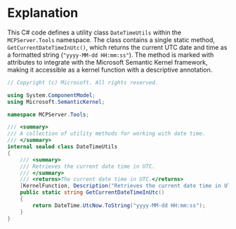 # Explanation
This C# code defines a utility class `DateTimeUtils` within the `MCPServer.Tools` namespace. The class contains a single static method, `GetCurrentDateTimeInUtc()`, which returns the current UTC date and time as a formatted string (`"yyyy-MM-dd HH:mm:ss"`). The method is marked with attributes to integrate with the Microsoft Semantic Kernel framework, making it accessible as a kernel function with a descriptive annotation.

```csharp
// Copyright (c) Microsoft. All rights reserved.

using System.ComponentModel;
using Microsoft.SemanticKernel;

namespace MCPServer.Tools;

/// <summary>
/// A collection of utility methods for working with date time.
/// </summary>
internal sealed class DateTimeUtils
{
    /// <summary>
    /// Retrieves the current date time in UTC.
    /// </summary>
    /// <returns>The current date time in UTC.</returns>
    [KernelFunction, Description("Retrieves the current date time in UTC.")]
    public static string GetCurrentDateTimeInUtc()
    {
        return DateTime.UtcNow.ToString("yyyy-MM-dd HH:mm:ss");
    }
}
```